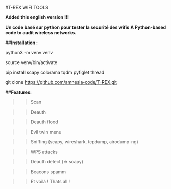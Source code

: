 #T-REX WIFI TOOLS

__Added this english version !!!__


**Un code basé sur python pour tester la securité des wifis**
**A Python-based code to audit wireless networks.**

##**Installation :**

python3 -m venv venv

source venv/bin/activate

pip install scapy colorama tqdm pyfiglet thread


git clone https://github.com/amnesia-code/T-REX.git


##**Features:**
  
  >>Scan
  
  >>Deauth
  
  >>Deauth flood
  
  >>Evil twin menu
  
  >>Sniffing (scapy, wireshark, tcpdump, airodump-ng)
  
  >>WPS attacks

  >>Deauth detect (=> scapy)

  >>Beacons spamm
  
  >>Et voilà !
  >>Thats all !






